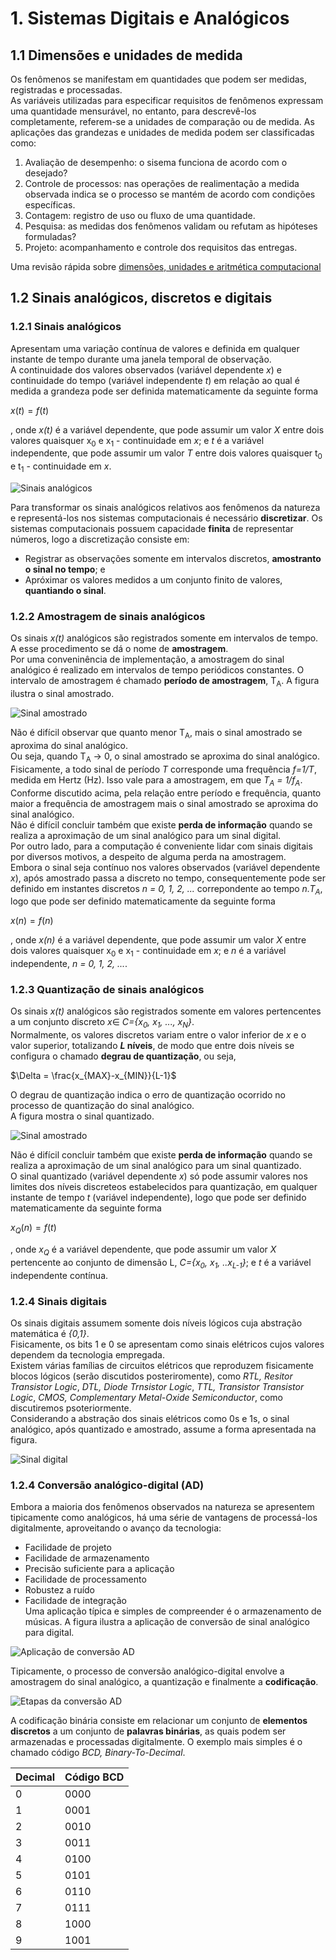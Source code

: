 # 1. Sistemas Digitais e Analógicos

## 1.1 Dimensões e unidades de medida
Os fenômenos se manifestam em quantidades que podem ser medidas, registradas e processadas.  
As variáveis utilizadas para especificar requisitos de fenômenos expressam uma quantidade mensurável, no entanto, para descrevê-los completamente, referem-se a unidades de comparação ou de medida.
As aplicações das grandezas e unidades de medida podem ser classificadas como:
1. Avaliação de desempenho: o sisema funciona de acordo com o desejado?
2. Controle de processos: nas operações de realimentação a medida observada indica se o processo se mantém de acordo com condições específicas.
3. Contagem: registro de uso ou fluxo de uma quantidade.
4. Pesquisa: as medidas dos fenômenos validam ou refutam as hipóteses formuladas?
5. Projeto: acompanhamento e controle dos requisitos das entregas.

Uma revisão rápida sobre [dimensões, unidades e aritmética computacional](https://github.com/claytonjasilva/claytonjasilva.github.io/blob/main/arq_aulas/dimensoesUnidadesAritmeticaComputacional1.md)

## 1.2 Sinais analógicos, discretos e digitais

### 1.2.1 Sinais analógicos
Apresentam uma variação contínua de valores e definida em qualquer instante de tempo durante uma janela temporal de observação.  
A continuidade dos valores observados (variável dependente *x*) e continuidade do tempo (variável independente *t*) em relação ao qual é medida a grandeza pode ser definida matematicamente da seguinte forma

$x(t)=f(t)$

, onde *x(t)* é a variável dependente, que pode assumir um valor *X* entre dois valores quaisquer x<sub>0</sub> e x<sub>1</sub> - continuidade em *x*; e *t* é a variável independente, que pode assumir um valor *T* entre dois valores quaisquer t<sub>0</sub> e t<sub>1</sub> - continuidade em *x*.

![Sinais analógicos](/sisdig_aulas/images_sisdig/analogico.jpg)

Para transformar os sinais analógicos relativos aos fenômenos da natureza e representá-los nos sistemas computacionais é necessário **discretizar**. Os sistemas computacionais possuem capacidade **finita** de representar números, logo a discretização consiste em:  
- Registrar as observações somente em intervalos discretos, **amostranto o sinal no tempo**; e
- Apróximar os valores medidos a um conjunto finito de valores, **quantiando o sinal**.

### 1.2.2 Amostragem de sinais analógicos
Os sinais *x(t)* analógicos são registrados somente em intervalos de tempo. A esse procedimento se dá o nome de **amostragem**.  
Por uma conveninência de implementação, a amostragem do sinal analógico é realizado em intervalos de tempo periódicos constantes. O intervalo de amostragem é chamado **período de amostragem**, T<sub>A</sub>. A figura ilustra o sinal amostrado.

![Sinal amostrado](/sisdig_aulas/images_sisdig/amostrado.jpg)

Não é difícil observar que quanto menor T<sub>A</sub>, mais o sinal amostrado se aproxima do sinal analógico.  
Ou seja, quando T<sub>A</sub> -> 0, o sinal amostrado se aproxima do sinal analógico.
Fisicamente, a todo sinal de período *T* corresponde uma frequência *f=1/T*, medida em Hertz (Hz).
Isso vale para a amostragem, em que *T<sub>A</sub> = 1/f<sub>A</sub>*.  
Conforme discutido acima, pela relação entre período e frequência, quanto maior a frequência de amostragem mais o sinal amostrado se aproxima do sinal analógico.  
Não é difícil concluir também que existe **perda de informação** quando se realiza a aproximação
de um sinal analógico para um sinal digital.  
Por outro lado, para a computação é conveniente lidar com sinais digitais por diversos motivos, a despeito de alguma perda na amostragem.  
Embora o sinal seja contínuo nos valores observados (variável dependente *x*), após amostrado passa a discreto no tempo, consequentemente pode ser definido em instantes discretos *n = 0, 1, 2, ...* correpondente ao tempo *n.T<sub>A</sub>*, logo que pode ser definido matematicamente da seguinte forma

$x(n)=f(n)$

, onde *x(n)* é a variável dependente, que pode assumir um valor *X* entre dois valores quaisquer x<sub>0</sub> e x<sub>1</sub> - continuidade em *x*; e *n* é a variável independente, *n = 0, 1, 2, ...*.

### 1.2.3 Quantização de sinais analógicos
Os sinais *x(t)* analógicos são registrados somente em valores pertencentes a um conjunto discreto $x\in$ *C={x<sub>0</sub>, x<sub>1</sub>, ..., x<sub>N</sub>}*.  
Normalmente, os valores discretos variam entre o valor inferior de *x* e o valor superior, totalizando ***L* níveis**, de modo que entre dois níveis se configura o chamado **degrau de quantização**, ou seja,  

$\Delta = \frac{x_{MAX}-x_{MIN}}{L-1}$

O degrau de quantização indica o erro de quantização ocorrido no processo de quantização do sinal analógico.  
A figura mostra o sinal quantizado.

![Sinal amostrado](/sisdig_aulas/images_sisdig/quantizado.jpg)

Não é difícil concluir também que existe **perda de informação** quando se realiza a aproximação
de um sinal analógico para um sinal quantizado.  
O sinal quantizado (variável dependente *x*) só pode assumir valores nos limites dos níveis discreteos estabelecidos para quantização, em qualquer instante de tempo *t* (variável independente), logo que pode ser definido matematicamente da seguinte forma

$x_Q(n)=f(t)$

, onde *x<sub>Q</sub>* é a variável dependente, que pode assumir um valor *X* pertencente ao conjunto de dimensão L, *C={x<sub>0</sub>, x<sub>1</sub>, ..x<sub>L-1</sub>}*; e *t* é a variável independente contínua.

### 1.2.4 Sinais digitais
Os sinais digitais assumem somente dois níveis lógicos cuja abstração matemática é *{0,1}*.  
Fisicamente, os bits 1 e 0 se apresentam como sinais elétricos cujos valores dependem da tecnologia empregada.  
Existem várias famílias de circuitos elétricos que reproduzem fisicamente blocos lógicos (serão discutidos posteriromente), como *RTL, Resitor Transistor Logic*, *DTL, Diode Trnsistor Logic*, *TTL, Transistor Transistor Logic*, *CMOS, Complementary Metal-Oxide Semiconductor*, como discutiremos psoteriormente.  
Considerando a abstração dos sinais elétricos como 0s e 1s, o sinal analógico, após quantizado e amostrado, assume a forma apresentada na figura.  

![Sinal digital](/sisdig_aulas/images_sisdig/digital.jpg)

### 1.2.4 Conversão analógico-digital (AD)
Embora a maioria dos fenômenos observados na natureza se apresentem tipicamente como analógicos, há uma série de vantagens de processá-los digitalmente, aproveitando o avanço da tecnologia:
- Facilidade de projeto
- Facilidade de armazenamento
- Precisão suficiente para a aplicação
- Facilidade de processamento
- Robustez a ruído
- Facilidade de integração  
Uma aplicação típica e simples de compreender é o armazenamento de músicas. A figura ilustra a aplicação de conversão de sinal analógico para digital.

![Aplicação de conversão AD](/sisdig_aulas/images_sisdig/aplicacao_AD.jpg)

Tipicamente, o processo de conversão analógico-digital envolve a amostragem do sinal analógico, 
a quantização e finalmente a **codificação**.  

![Etapas da conversão AD](/sisdig_aulas/images_sisdig/conversao_AD.jpg)

A codificação binária consiste em relacionar um conjunto de **elementos discretos** a um conjunto de **palavras binárias**, as quais podem ser armazenadas e processadas digitalmente.  O exemplo mais simples é o chamado código *BCD, Binary-To-Decimal*.  

| Decimal | Código BCD |
| ------- | ---------- |
| 0 | 0000 |
| 1 | 0001 |
| 2 | 0010 |
| 3 | 0011 |
| 4 | 0100 |
| 5 | 0101 |
| 6 | 0110 |
| 7 | 0111 |
| 8 | 1000 |
| 9 | 1001 |










